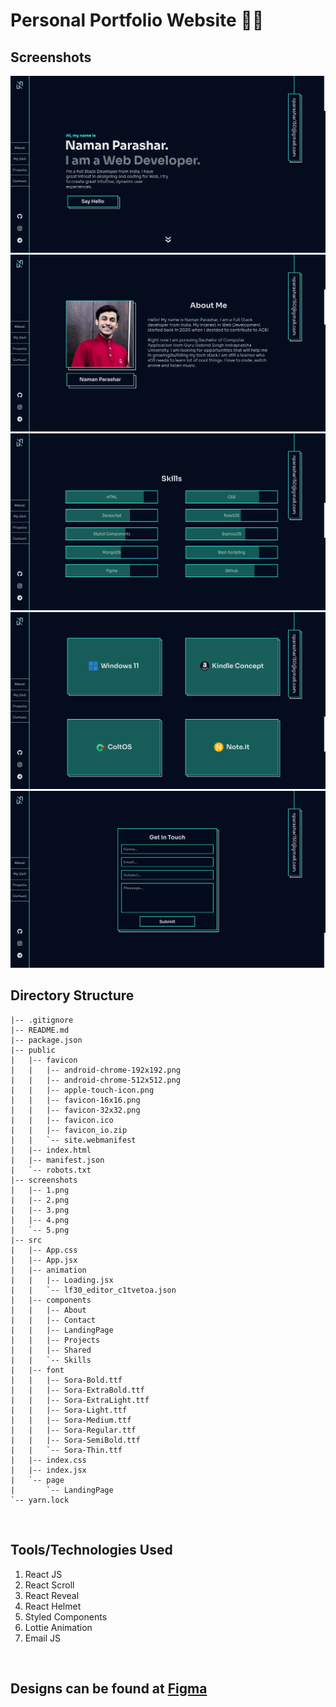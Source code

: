 # Personal Portfolio Website 👨‍💻
## Screenshots
![Homepage](/screenshots/1.png "Homepage")
![About](/screenshots/2.png "About")
![Skills](/screenshots/3.png "Skills")
![Projects](/screenshots/4.png "Projects")
![Contact](/screenshots/5.png "Contact")
<br>

## Directory Structure 
```
|-- .gitignore
|-- README.md
|-- package.json
|-- public
|   |-- favicon
|   |   |-- android-chrome-192x192.png
|   |   |-- android-chrome-512x512.png
|   |   |-- apple-touch-icon.png
|   |   |-- favicon-16x16.png
|   |   |-- favicon-32x32.png
|   |   |-- favicon.ico
|   |   |-- favicon_io.zip
|   |   `-- site.webmanifest
|   |-- index.html
|   |-- manifest.json
|   `-- robots.txt
|-- screenshots
|   |-- 1.png
|   |-- 2.png
|   |-- 3.png
|   |-- 4.png
|   `-- 5.png
|-- src
|   |-- App.css
|   |-- App.jsx
|   |-- animation
|   |   |-- Loading.jsx
|   |   `-- lf30_editor_c1tvetoa.json
|   |-- components
|   |   |-- About
|   |   |-- Contact
|   |   |-- LandingPage
|   |   |-- Projects
|   |   |-- Shared
|   |   `-- Skills
|   |-- font
|   |   |-- Sora-Bold.ttf
|   |   |-- Sora-ExtraBold.ttf
|   |   |-- Sora-ExtraLight.ttf
|   |   |-- Sora-Light.ttf
|   |   |-- Sora-Medium.ttf
|   |   |-- Sora-Regular.ttf
|   |   |-- Sora-SemiBold.ttf
|   |   `-- Sora-Thin.ttf
|   |-- index.css
|   |-- index.jsx
|   `-- page
|       `-- LandingPage
`-- yarn.lock
```
<br>

## Tools/Technologies Used

1) React JS
2) React Scroll
3) React Reveal
4) React Helmet
5) Styled Components
6) Lottie Animation
7) Email JS

<br>

## Designs can be found at [Figma](https://www.figma.com/file/TENsqK8xUvsjlXxPgVdETr/Personal-Portfolio?node-id=0%3A1)
